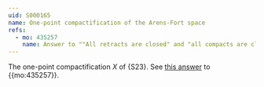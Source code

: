 ```yaml
---
uid: S000165
name: One-point compactification of the Arens-Fort space
refs:
  - mo: 435257
    name: Answer to ""All retracts are closed" and "all compacts are closed""
---
```


The one-point compactification $X$ of {S23}.  See [this answer](https://mathoverflow.net/a/435257) to {{mo:435257}}.
